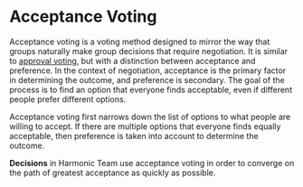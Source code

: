 # Acceptance Voting

Acceptance voting is a voting method designed to mirror the way that groups naturally make group decisions that require negotiation. It is similar to [approval voting](https://en.wikipedia.org/wiki/Approval_voting), but with a distinction between acceptance and preference. In the context of negotiation, acceptance is the primary factor in determining the outcome, and preference is secondary. The goal of the process is to find an option that everyone finds acceptable, even if different people prefer different options.

Acceptance voting first narrows down the list of options to what people are willing to accept. If there are multiple options that everyone finds equally acceptable, then preference is taken into account to determine the outcome.

__Decisions__ in Harmonic Team use acceptance voting in order to converge on the path of greatest acceptance as quickly as possible.
